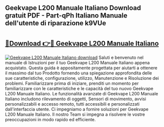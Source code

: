 ## Geekvape L200 Manuale Italiano Download gratuit PDF - Part-qPh Italiano Manuale dell'utente di riparazione k9VUe

# <h2><a href="http://dfgo78.blite.top/?on=Geekvape+L200+Manuale+Italiano">🔗Download 👉🔴 Geekvape L200 Manuale Italiano</a></h2>

[![Geekvape L200 Manuale Italiano download](https://i.imgur.com/lujVjoI.png)](http://dfgo78.blite.top/?on=Geekvape+L200+Manuale+Italiano)
Saluti e benvenuto nel manuale di Istruzioni per il tuo Geekvape L200 Manuale Italiano appena acquistato. Questa guida è appositamente progettata per aiutarti a ottenere il massimo dal tuo Prodotto fornendo una spiegazione approfondita delle sue caratteristiche, configurazione, utilizzo, Manutenzione e Risoluzione dei problemi. Familiarizzare prima di iniziare, prenditi un momento per familiarizzare con le caratteristiche e le capacità del tuo nuovo Geekvape L200 Manuale Italiano. Le funzionalità avanzate di Geekvape L200 Manuale Italiano includono rilevamento di oggetti, Sensori di movimento, avvisi personalizzabili e accesso remoto, tutti accessibili e personalizzati dall'interfaccia utente. Ci impegniamo a fornire soluzioni per Geekvape L200 Manuale Italiano. Il nostro Team si impegna a risolvere le vostre preoccupazioni in modo rapido ed efficiente.
